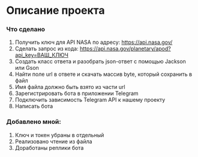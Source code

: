 # Описание проекта

### Что сделано
1. Получить ключ для API NASA по адресу: https://api.nasa.gov/ <br>
2. Сделать запрос из кода: https://api.nasa.gov/planetary/apod?api_key=ВАШ_КЛЮЧ <br>
3. Создать класс ответа и разобрать json-ответ с помощью Jackson или Gson <br>
4. Найти поле url в ответе и скачать массив byte, который сохранить в файл <br>
5. Имя файла должно быть взято из части url <br>
6. Зарегистрировать бота в приложении Telegram <br>
7. Подключить зависимость Telegram API к нашему проекту <br>
8. Написать бота <br>


### Добавлено мной:
1. Ключ и токен убраны в отдельный <br>
2. Реализовано чтение из файла <br>
3. Доработаны реплики бота <br>
